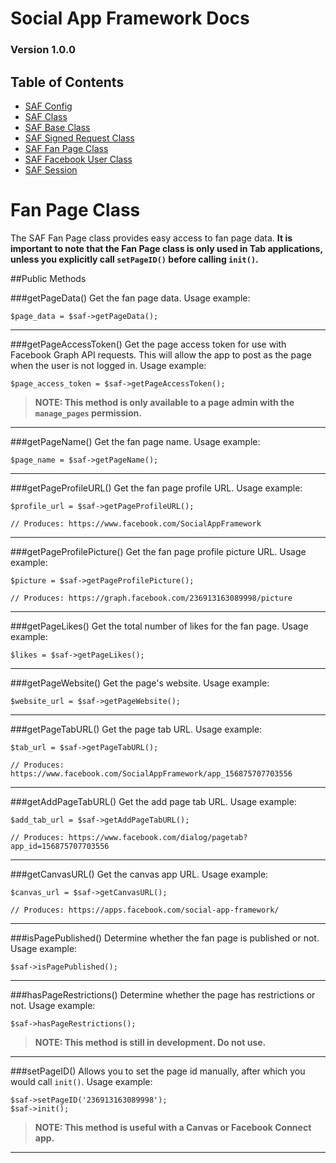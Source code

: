 # Social App Framework Docs
### Version 1.0.0

## Table of Contents

* [SAF Config](saf_config.md)
* [SAF Class](saf.md)
* [SAF Base Class](saf_base.md)
* [SAF Signed Request Class](saf_signed_request.md)
* [SAF Fan Page Class](saf_fan_page.md)
* [SAF Facebook User Class](saf_facebook_user.md)
* [SAF Session](saf_session.md)

# Fan Page Class
The SAF Fan Page class provides easy access to fan page data. **It is important
to note that the Fan Page class is only used in Tab applications, unless
you explicitly call `setPageID()` before calling `init()`.**

##Public Methods

###getPageData()
Get the fan page data. Usage example:

    $page_data = $saf->getPageData();

***

###getPageAccessToken()
Get the page access token for use with Facebook Graph API requests. This will allow
the app to post as the page when the user is not logged in. Usage example:

    $page_access_token = $saf->getPageAccessToken();

>**NOTE: This method is only available to a page admin with the `manage_pages` 
permission.**

***

###getPageName()
Get the fan page name. Usage example:

    $page_name = $saf->getPageName();

***

###getPageProfileURL()
Get the fan page profile URL. Usage example:

    $profile_url = $saf->getPageProfileURL();

    // Produces: https://www.facebook.com/SocialAppFramework

***

###getPageProfilePicture()
Get the fan page profile picture URL. Usage example:

    $picture = $saf->getPageProfilePicture();

    // Produces: https://graph.facebook.com/236913163089998/picture

***

###getPageLikes()
Get the total number of likes for the fan page. Usage example:

    $likes = $saf->getPageLikes();

***

###getPageWebsite()
Get the page's website. Usage example:

    $website_url = $saf->getPageWebsite();

***

###getPageTabURL()
Get the page tab URL. Usage example:

    $tab_url = $saf->getPageTabURL();

    // Produces: https://www.facebook.com/SocialAppFramework/app_156875707703556

***

###getAddPageTabURL()
Get the add page tab URL. Usage example:

    $add_tab_url = $saf->getAddPageTabURL();

    // Produces: https://www.facebook.com/dialog/pagetab?app_id=156875707703556

***

###getCanvasURL()
Get the canvas app URL. Usage example:

    $canvas_url = $saf->getCanvasURL();

    // Produces: https://apps.facebook.com/social-app-framework/

***

###isPagePublished()
Determine whether the fan page is published or not. Usage example:

    $saf->isPagePublished();

***

###hasPageRestrictions()
Determine whether the page has restrictions or not. Usage example:

    $saf->hasPageRestrictions();

>**NOTE: This method is still in development. Do not use.**

***

###setPageID()
Allows you to set the page id manually, after which you would call `init()`. 
Usage example:

    $saf->setPageID('236913163089998');
    $saf->init();

>**NOTE: This method is useful with a Canvas or Facebook Connect app.**

***
